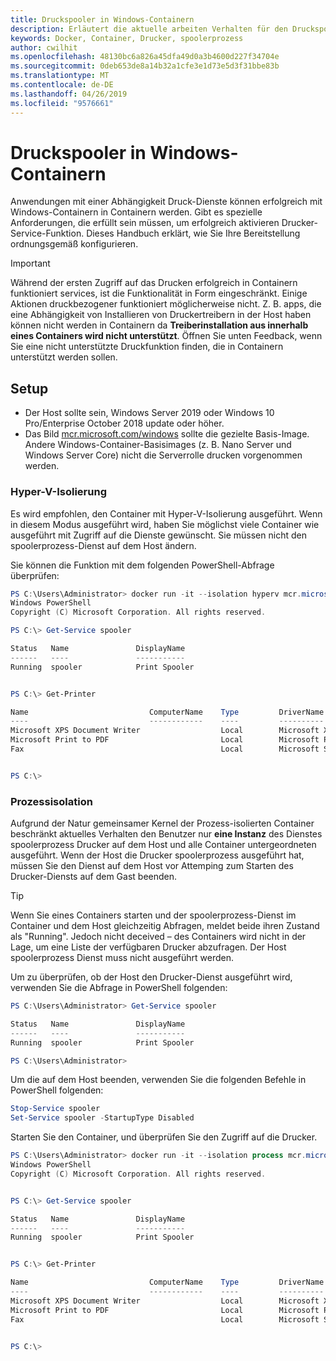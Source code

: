 ```yaml
---
title: Druckspooler in Windows-Containern
description: Erläutert die aktuelle arbeiten Verhalten für den Druckspooler-Dienst in Windows-Container
keywords: Docker, Container, Drucker, spoolerprozess
author: cwilhit
ms.openlocfilehash: 48130bc6a826a45dfa49d0a3b4600d227f34704e
ms.sourcegitcommit: 0deb653de8a14b32a1cfe3e1d73e5d3f31bbe83b
ms.translationtype: MT
ms.contentlocale: de-DE
ms.lasthandoff: 04/26/2019
ms.locfileid: "9576661"
---
```

# <a name="print-spooler-in-windows-containers"></a>Druckspooler in Windows-Containern

Anwendungen mit einer Abhängigkeit Druck-Dienste können erfolgreich mit Windows-Containern in Containern werden. Gibt es spezielle Anforderungen, die erfüllt sein müssen, um erfolgreich aktivieren Drucker-Service-Funktion. Dieses Handbuch erklärt, wie Sie Ihre Bereitstellung ordnungsgemäß konfigurieren.

> [!IMPORTANT]
> Während der ersten Zugriff auf das Drucken erfolgreich in Containern funktioniert services, ist die Funktionalität in Form eingeschränkt. Einige Aktionen druckbezogener funktioniert möglicherweise nicht. Z. B. apps, die eine Abhängigkeit von Installieren von Druckertreibern in der Host haben können nicht werden in Containern da **Treiberinstallation aus innerhalb eines Containers wird nicht unterstützt**. Öffnen Sie unten Feedback, wenn Sie eine nicht unterstützte Druckfunktion finden, die in Containern unterstützt werden sollen.

## <a name="setup"></a>Setup

* Der Host sollte sein, Windows Server 2019 oder Windows 10 Pro/Enterprise October 2018 update oder höher.
* Das Bild [mcr.microsoft.com/windows](https://hub.docker.com/_/microsoft-windowsfamily-windows) sollte die gezielte Basis-Image. Andere Windows-Container-Basisimages (z. B. Nano Server und Windows Server Core) nicht die Serverrolle drucken vorgenommen werden.

### <a name="hyper-v-isolation"></a>Hyper-V-Isolierung

Es wird empfohlen, den Container mit Hyper-V-Isolierung ausgeführt. Wenn in diesem Modus ausgeführt wird, haben Sie möglichst viele Container wie ausgeführt mit Zugriff auf die Dienste gewünscht. Sie müssen nicht den spoolerprozess-Dienst auf dem Host ändern.

Sie können die Funktion mit dem folgenden PowerShell-Abfrage überprüfen:

```PowerShell
PS C:\Users\Administrator> docker run -it --isolation hyperv mcr.microsoft.com/windows:1809 powershell.exe
Windows PowerShell
Copyright (C) Microsoft Corporation. All rights reserved.

PS C:\> Get-Service spooler

Status   Name               DisplayName
------   ----               -----------
Running  spooler            Print Spooler


PS C:\> Get-Printer

Name                           ComputerName    Type         DriverName                PortName        Shared   Published
----                           ------------    ----         ----------                --------        ------   --------
Microsoft XPS Document Writer                  Local        Microsoft XPS Document... PORTPROMPT:     False    False
Microsoft Print to PDF                         Local        Microsoft Print To PDF    PORTPROMPT:     False    False
Fax                                            Local        Microsoft Shared Fax D... SHRFAX:         False    False


PS C:\>
```

### <a name="process-isolation"></a>Prozessisolation

Aufgrund der Natur gemeinsamer Kernel der Prozess-isolierten Container beschränkt aktuelles Verhalten den Benutzer nur **eine Instanz** des Dienstes spoolerprozess Drucker auf dem Host und alle Container untergeordneten ausgeführt. Wenn der Host die Drucker spoolerprozess ausgeführt hat, müssen Sie den Dienst auf dem Host vor Attemping zum Starten des Drucker-Diensts auf dem Gast beenden.

> [!TIP]
> Wenn Sie eines Containers starten und der spoolerprozess-Dienst im Container und dem Host gleichzeitig Abfragen, meldet beide ihren Zustand als "Running". Jedoch nicht deceived – des Containers wird nicht in der Lage, um eine Liste der verfügbaren Drucker abzufragen. Der Host spoolerprozess Dienst muss nicht ausgeführt werden. 

Um zu überprüfen, ob der Host den Drucker-Dienst ausgeführt wird, verwenden Sie die Abfrage in PowerShell folgenden:

```PowerShell
PS C:\Users\Administrator> Get-Service spooler

Status   Name               DisplayName
------   ----               -----------
Running  spooler            Print Spooler

PS C:\Users\Administrator>
```

Um die auf dem Host beenden, verwenden Sie die folgenden Befehle in PowerShell folgenden:

```PowerShell
Stop-Service spooler
Set-Service spooler -StartupType Disabled
```

Starten Sie den Container, und überprüfen Sie den Zugriff auf die Drucker.

```PowerShell
PS C:\Users\Administrator> docker run -it --isolation process mcr.microsoft.com/windows:1809 powershell.exe
Windows PowerShell
Copyright (C) Microsoft Corporation. All rights reserved.


PS C:\> Get-Service spooler

Status   Name               DisplayName
------   ----               -----------
Running  spooler            Print Spooler


PS C:\> Get-Printer

Name                           ComputerName    Type         DriverName                PortName        Shared   Published
----                           ------------    ----         ----------                --------        ------   --------
Microsoft XPS Document Writer                  Local        Microsoft XPS Document... PORTPROMPT:     False    False
Microsoft Print to PDF                         Local        Microsoft Print To PDF    PORTPROMPT:     False    False
Fax                                            Local        Microsoft Shared Fax D... SHRFAX:         False    False


PS C:\>
```